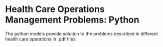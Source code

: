 # Health Care Operations Management Problems: Python
The python models provide solution to the problems described in different health care operations in .pdf files.
